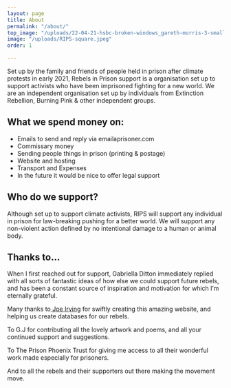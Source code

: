 ```yaml
---
layout: page
title: About
permalink: "/about/"
top_image: "/uploads/22-04-21-hsbc-broken-windows_gareth-morris-3-small.jpg"
image: "/uploads/RIPS-square.jpeg"
order: 1

---
```

Set up by the family and friends of people held in prison after climate protests in early 2021, Rebels in Prison support is a organisation set up to support activists who have been imprisoned fighting for a new world. We are an independent organisation set up by individuals from Extinction Rebellion, Burning Pink & other independent groups.

## What we spend money on:

* Emails to send and reply via emailaprisoner.com
* Commissary money
* Sending people things in prison (printing & postage)
* Website and hosting
* Transport and Expenses
* In the future it would be nice to offer legal support

## **Who do we support?**

Although set up to support climate activists, RIPS will support any individual in prison for law-breaking pushing for a better world. We will support any non-violent action defined by no intentional damage to a human or animal body.

## **Thanks to…**

When I first reached out for support, Gabriella Ditton immediately replied with all sorts of fantastic ideas of how else we could support future rebels, and has been a constant source of inspiration and motivation for which I’m eternally grateful.

Many thanks to[ Joe Irving](https://joe.irving.me.uk) for swiftly creating this amazing website, and helping us create databases for our rebels.

To G.J for contributing all the lovely artwork and poems, and all your continued support and suggestions.

To The Prison Phoenix Trust for giving me access to all their wonderful work made especially for prisoners.

And to all the rebels and their supporters out there making the movement move.